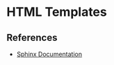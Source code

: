 # HTML Templates

## References

* [Sphinx Documentation](https://www.sphinx-doc.org/en/master/development/templating.html)
